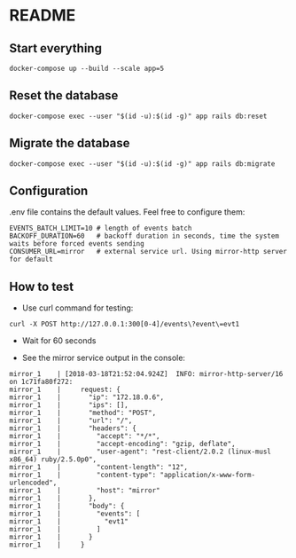 # README

## Start everything

```
docker-compose up --build --scale app=5
```

## Reset the database

```
docker-compose exec --user "$(id -u):$(id -g)" app rails db:reset
```

## Migrate the database

```
docker-compose exec --user "$(id -u):$(id -g)" app rails db:migrate
```

## Configuration

.env file contains the default values. Feel free to configure them:

```
EVENTS_BATCH_LIMIT=10 # length of events batch
BACKOFF_DURATION=60   # backoff duration in seconds, time the system waits before forced events sending
CONSUMER_URL=mirror   # external service url. Using mirror-http server for default
```


## How to test

* Use curl command for testing:

```
curl -X POST http://127.0.0.1:300[0-4]/events\?event\=evt1
```

* Wait for 60 seconds

* See the mirror service output in the console:

```
mirror_1    | [2018-03-18T21:52:04.924Z]  INFO: mirror-http-server/16 on 1c71fa80f272: 
mirror_1    |     request: {
mirror_1    |       "ip": "172.18.0.6",
mirror_1    |       "ips": [],
mirror_1    |       "method": "POST",
mirror_1    |       "url": "/",
mirror_1    |       "headers": {
mirror_1    |         "accept": "*/*",
mirror_1    |         "accept-encoding": "gzip, deflate",
mirror_1    |         "user-agent": "rest-client/2.0.2 (linux-musl x86_64) ruby/2.5.0p0",
mirror_1    |         "content-length": "12",
mirror_1    |         "content-type": "application/x-www-form-urlencoded",
mirror_1    |         "host": "mirror"
mirror_1    |       },
mirror_1    |       "body": {
mirror_1    |         "events": [
mirror_1    |           "evt1"
mirror_1    |         ]
mirror_1    |       }
mirror_1    |     }
```
